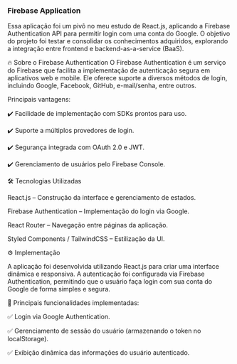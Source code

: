 ### Firebase Application
Essa aplicação foi um pivô no meu estudo de React.js, aplicando a Firebase Authentication API para permitir login com uma conta do Google.
O objetivo do projeto foi testar e consolidar os conhecimentos adquiridos, explorando a integração entre frontend e backend-as-a-service (BaaS).


🔥 Sobre o Firebase Authentication
O Firebase Authentication é um serviço do Firebase que facilita a implementação de autenticação segura em aplicativos web e mobile. Ele oferece suporte a diversos métodos de login, incluindo Google, Facebook, GitHub, e-mail/senha, entre outros.


Principais vantagens:

✔️ Facilidade de implementação com SDKs prontos para uso.

✔️ Suporte a múltiplos provedores de login.

✔️ Segurança integrada com OAuth 2.0 e JWT.

✔️ Gerenciamento de usuários pelo Firebase Console.



🛠 Tecnologias Utilizadas

React.js – Construção da interface e gerenciamento de estados.

Firebase Authentication – Implementação do login via Google.

React Router – Navegação entre páginas da aplicação.

Styled Components / TailwindCSS – Estilização da UI.

⚙️ Implementação

A aplicação foi desenvolvida utilizando React.js para criar uma interface dinâmica e responsiva. A autenticação foi configurada via Firebase Authentication, permitindo que o usuário faça login com sua conta do Google de forma simples e segura.



📌 Principais funcionalidades implementadas:

✅ Login via Google Authentication.

✅ Gerenciamento de sessão do usuário (armazenando o token no localStorage).

✅ Exibição dinâmica das informações do usuário autenticado.

